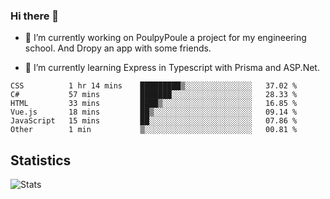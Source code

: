 ### Hi there 👋
- 🔭 I’m currently working on PoulpyPoule a project for my engineering school. And Dropy an app with some friends.

- 🌱 I’m currently learning Express in Typescript with Prisma and ASP.Net.


<!--START_SECTION:waka-->

```text
CSS          1 hr 14 mins    █████████▒░░░░░░░░░░░░░░░   37.02 %
C#           57 mins         ███████░░░░░░░░░░░░░░░░░░   28.33 %
HTML         33 mins         ████▒░░░░░░░░░░░░░░░░░░░░   16.85 %
Vue.js       18 mins         ██▒░░░░░░░░░░░░░░░░░░░░░░   09.14 %
JavaScript   15 mins         ██░░░░░░░░░░░░░░░░░░░░░░░   07.86 %
Other        1 min           ▒░░░░░░░░░░░░░░░░░░░░░░░░   00.81 %
```

<!--END_SECTION:waka-->

## Statistics

![Stats](https://github-readme-stats.vercel.app/api?username=killian-mannarelli&count_private=true&show_icons=true&theme=dark)

<!--
**killian-mannarelli/killian-mannarelli** is a ✨ _special_ ✨ repository because its `README.md` (this file) appears on your GitHub profile.

Here are some ideas to get you started:

- 🔭 I’m currently working on ...
- 🌱 I’m currently learning ...
- 👯 I’m looking to collaborate on ...
- 🤔 I’m looking for help with ...
- 💬 Ask me about ...
- 📫 How to reach me: ...
- 😄 Pronouns: ...
- ⚡ Fun fact: ...
-->
